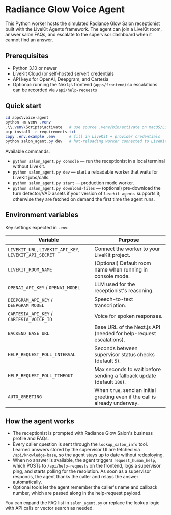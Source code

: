 # Radiance Glow Voice Agent

This Python worker hosts the simulated Radiance Glow Salon receptionist built with the LiveKit Agents framework.
The agent can join a LiveKit room, answer salon FAQs, and escalate to the supervisor dashboard when it cannot
find an answer.

## Prerequisites

- Python 3.10 or newer
- LiveKit Cloud (or self-hosted server) credentials
- API keys for OpenAI, Deepgram, and Cartesia
- Optional: running the Next.js frontend (`apps/frontend`) so escalations can be recorded via `/api/help-requests`

## Quick start

```powershell
cd apps\voice-agent
python -m venv .venv
.\\.venv\Scripts\activate   # use source .venv/bin/activate on macOS/Linux
pip install -r requirements.txt
copy .env.example .env      # fill in LiveKit + provider credentials
python salon_agent.py dev   # hot-reloading worker connected to LiveKit
```

Available commands:

- `python salon_agent.py console` &mdash; run the receptionist in a local terminal without LiveKit.
- `python salon_agent.py dev` &mdash; start a reloadable worker that waits for LiveKit jobs/calls.
- `python salon_agent.py start` &mdash; production mode worker.
- `python salon_agent.py download-files` &mdash; (optional) pre-download the turn detector/VAD assets if your version of `livekit-agents` supports it; otherwise they are fetched on demand the first time the agent runs.

## Environment variables

Key settings expected in `.env`:

| Variable | Purpose |
| --- | --- |
| `LIVEKIT_URL`, `LIVEKIT_API_KEY`, `LIVEKIT_API_SECRET` | Connect the worker to your LiveKit project. |
| `LIVEKIT_ROOM_NAME` | (Optional) Default room name when running in console mode. |
| `OPENAI_API_KEY` / `OPENAI_MODEL` | LLM used for the receptionist's reasoning. |
| `DEEPGRAM_API_KEY` / `DEEPGRAM_MODEL` | Speech-to-text transcription. |
| `CARTESIA_API_KEY` / `CARTESIA_VOICE_ID` | Voice for spoken responses. |
| `BACKEND_BASE_URL` | Base URL of the Next.js API (needed for help-request escalations). |
| `HELP_REQUEST_POLL_INTERVAL` | Seconds between supervisor status checks (default `5`). |
| `HELP_REQUEST_POLL_TIMEOUT` | Max seconds to wait before sending a fallback update (default `180`). |
| `AUTO_GREETING` | When `true`, send an initial greeting even if the call is already underway. |

## How the agent works

- The receptionist is prompted with Radiance Glow Salon's business profile and FAQs.
- Every caller question is sent through the `lookup_salon_info` tool. Learned answers stored by the supervisor UI are fetched via `/api/knowledge-base`, so the agent stays up to date without redeploying.
- When no answer is available, the agent triggers `request_human_help`, which POSTs to `/api/help-requests` on the frontend, logs a supervisor ping, and starts polling for the resolution. As soon as a supervisor responds, the agent thanks the caller and relays the answer automatically.
- Optional tools let the agent remember the caller's name and callback number, which are passed along in the help-request payload.

You can expand the FAQ list in `salon_agent.py` or replace the lookup logic with API calls or vector search as needed.
